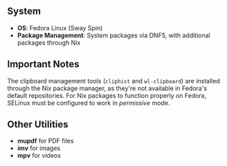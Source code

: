 ## System

- **OS**: Fedora Linux (Sway Spin)
- **Package Management**: System packages via DNF5, with additional packages through Nix

## Important Notes

The clipboard management tools (`cliphist` and `wl-clipboard`) are installed through the Nix package manager, as they're not available in Fedora's default repositories. For Nix packages to function properly on Fedora, SELinux must be configured to work in *permissive* mode.

## Other Utilities

* **mupdf** for PDF files
* **imv** for images
* **mpv** for videos
